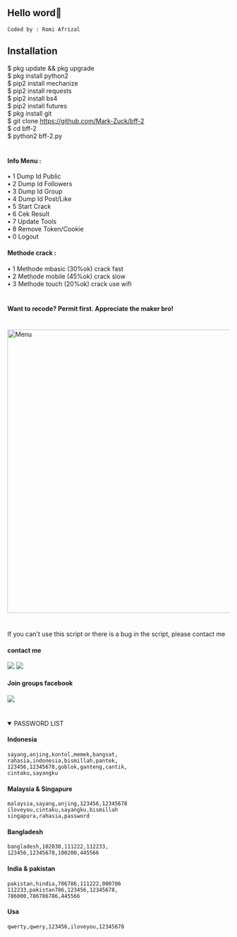 ## Hello word👋
````
Coded by : Romi Afrizal
````
## Installation
$ pkg update && pkg upgrade <br>
$ pkg install python2 <br>
$ pip2 install mechanize <br>
$ pip2 install requests <br>
$ pip2 install bs4 <br>
$ pip2 install futures <br>
$ pkg install git <br>
$ git clone https://github.com/Mark-Zuck/bff-2 <br>
$ cd bff-2 <br>
$ python2 bff-2.py
#
#### Info Menu :<br>
• 1 Dump Id Public<br>
• 2 Dump Id Followers<br>
• 3 Dump Id Group<br>
• 4 Dump Id Post/Like<br>
• 5 Start Crack<br>
• 6 Cek Result<br>
• 7 Update Tools<br>
• 8 Remove Token/Cookie<br>
• 0 Logout<br>
#### Methode crack :
• 1 Methode mbasic (30%ok) crack fast<br>
• 2 Methode mobile (45%ok) crack slow<br>
• 3 Methode touch  (20%ok) crack use wifi<br>
#
#### Want to recode? Permit first. Appreciate the maker bro!
#
<img src="https://github.com/Mark-Zuck/bff-2/blob/main/rom/20210426_092630.jpg" width="640" title="Menu" alt="Menu">

#
If you can't use this script or there is a bug in the script, please contact me
#### contact me
[![](https://img.shields.io/badge/Facebook-blue?logo=Facebook&logoColor=blue&labelColor=white)](https://www.facebook.com/100002461344178)
[![](https://img.shields.io/badge/Whatsapp-CHAT-red?logo=Whatsapp&logoColor=Brightgreen&labelColor=white)](https://wa.me/6282371648186?text=Asalamualaikum+bang)
#### Join groups facebook
[![](https://img.shields.io/badge/Groups-blue?logo=Facebook&logoColor=blue&labelColor=white)](https://www.facebook.com/310605552656196)
#

<details open> 
<summary> PASSWORD LIST </summary>

#### Indonesia
````
sayang,anjing,kontol,memek,bangsat,
rahasia,indonesia,bismillah,pantek,
123456,12345678,goblok,ganteng,cantik,
cintaku,sayangku
````
#### Malaysia & Singapure
````
malaysia,sayang,anjing,123456,12345678
iloveyou,cintaku,sayangku,bismillah
singapura,rahasia,password
````
#### Bangladesh
````
bangladesh,102030,111222,112233,
123456,12345678,100200,445566
````
#### India & pakistan
````
pakistan,hindia,786786,111222,000786
112233,pakistan786,123456,12345678,
786000,786786786,445566
````
#### Usa
````
qwerty,qwery,123456,iloveyou,12345678
````
#




